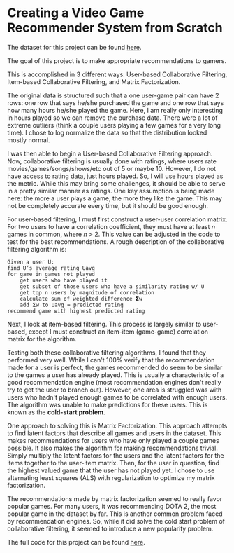 # Creating a Video Game Recommender System from Scratch

The dataset for this project can be found [here](https://www.kaggle.com/tamber/steam-video-games/version/1/notebooks).

The goal of this project is to make appropriate recommendations to gamers.

This is accomplished in 3 different ways: User-based Collaborative Filtering, Item-based Collaborative Filtering, and Matrix Factorization.

The original data is structured such that a one user-game pair can have 2 rows: one row that says he/she purchased the game and one row that says how many hours he/she played the game. Here, I am really only interesting in hours played so we can remove the purchase data. There were a lot of extreme outliers (think a couple users playing a few games for a very long time). I chose to log normalize the data so that the distribution looked mostly normal.

I was then able to begin a User-based Collaborative Filtering approach. Now, collaborative filtering is usually done with ratings, where users rate movies/games/songs/shows/etc out of 5 or maybe 10. However, I do not have access to rating data, just hours played. So, I will use hours played as the metric. While this may bring some challenges, it should be able to serve in a pretty similar manner as ratings. One key assumption is being made here: the more a user plays a game, the more they like the game. This may not be completely accurate every time, but it should be good enough.

For user-based filtering, I must first construct a user-user correlation matrix. For two users to have a correlation coefficient, they must have at least *n* games in common, where *n* > 2. This value can be adjusted in the code to test for the best recommendations. A rough description of the collaborative filtering algorithm is:

```
Given a user U:
find U’s average rating Uavg
for game in games not played
	get users who have played it
	get subset of those users who have a similarity rating w/ U
	get top n users by magnitude of correlation
	calculate sum of weighted difference 𝝨w
	add 𝝨w to Uavg = predicted rating
recommend game with highest predicted rating
```

Next, I look at item-based filtering. This process is largely similar to user-based, except I must construct an item-item (game-game) correlation matrix for the algorithm.

Testing both these collaborative filtering algorithms, I found that they performed very well. While I can't 100% verify that the recommendation made for a user is perfect, the games recommended do seem to be similar to the games a user has already played. This is usually a characteristic of a good recommendation engine (most recommendation engines don't really try to get the user to branch out). However, one area is struggled was with users who hadn't played enough games to be correlated with enough users. The algorithm was unable to make predictions for these users. This is known as the **cold-start problem**.

One approach to solving this is Matrix Factorization. This approach attempts to find latent factors that describe all games and users in the dataset. This makes recommendations for users who have only played a couple games possible. It also makes the algorithm for making recommendations trivial. Simply multiply the latent factors for the users and the latent factors for the items together to the user-item matrix. Then, for the user in question, find the highest valued game that the user has not played yet. I chose to use alternating least squares (ALS) with regularization to optimize my matrix factorization. 

The recommendations made by matrix factorization seemed to really favor popular games. For many users, it was recommending DOTA 2, the most popular game in the dataset by far. This is another common problem faced by recommendation engines. So, while it did solve the cold start problem of collaborative filtering, it seemed to introduce a new popularity problem.

The full code for this project can be found [here](recommenders.ipynb).
